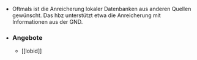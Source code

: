 - Oftmals ist die Anreicherung lokaler Datenbanken aus anderen Quellen gewünscht. Das hbz unterstützt etwa die Anreicherung mit Informationen aus der GND.
- ### Angebote
  * [[lobid]]